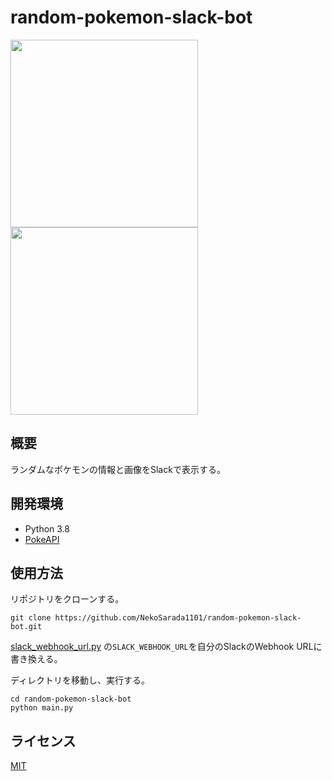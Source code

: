 # random-pokemon-slack-bot
<img width=300px src="https://user-images.githubusercontent.com/46714670/105172645-44da9e00-5b63-11eb-8211-c7067311538d.png"> <img width=300px src="https://user-images.githubusercontent.com/46714670/105174038-49a05180-5b65-11eb-8281-c4dae8242259.png">

## 概要
ランダムなポケモンの情報と画像をSlackで表示する。

## 開発環境
* Python 3.8
* [PokeAPI](https://pokeapi.co/)

## 使用方法
リポジトリをクローンする。
```
git clone https://github.com/NekoSarada1101/random-pokemon-slack-bot.git
```
[slack_webhook_url.py](https://github.com/NekoSarada1101/random-pokemon-slack-bot/blob/main/slack_webhook_url.py) の`SLACK_WEBHOOK_URL`を自分のSlackのWebhook URLに書き換える。

ディレクトリを移動し、実行する。
```
cd random-pokemon-slack-bot
python main.py
```

## ライセンス
[MIT](https://github.com/NekoSarada1101/random-pokemon-slack-bot/blob/main/LICENSE)
